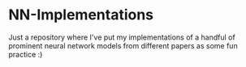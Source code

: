 # NN-Implementations

Just a repository where I've put my implementations of a handful of prominent neural network models from different papers as some fun practice :) 
